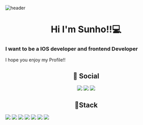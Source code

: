 ![header](https://capsule-render.vercel.app/api?type=waving&color=auto&height=300&section=header&text=SunH%20Official&fontSize=90)


<!-- me -->
# <center> Hi I'm Sunho!!💻 </center>
### I want to be a **IOS developer** and frontend Developer
I hope you enjoy my Profile!!

<h2 align="center"><b>📮 Social  </b></h2>
<p align = "center">
<a href="mailto:sunh803@naver.com"><img src="https://img.shields.io/badge/Naver-03C75A?style=for-the-badge&logo=Naver&logoColor=white"/></a>
<a href="https://velog.io/@sunh803"><img src="https://img.shields.io/badge/Velog-20C997?style=for-the-badge&logo=Velog&logoColor=white&link=https://velog.io/@sunh803"/></a>
<a href = "https://wiggly-idea-f5b.notion.site/a52cf71b07714807843397ac011b7444?v=262cfbde19b44fb3aaa729615e3f9312"><img src="https://img.shields.io/badge/Notion-000000?style=for-the-badge&logo=Notion&logoColor=white"/></a>
</p>


<!-- Stack -->
<div align=center> <h2> 🥇Stack </h2></div>
<img src="https://img.shields.io/badge/Swift-F05138?style=for-the-badge&logo=Swift&logoColor=white"/>
<img src="https://img.shields.io/badge/python-3776AB?style=for-the-badge&logo=python&logoColor=white">
<img src="https://img.shields.io/badge/node.js-339933?style=for-the-badge&logo=Node.js&logoColor=white"> 
<img src="https://img.shields.io/badge/docker-2496ED?style=for-the-badge&logo=Docker&logoColor=white">  <img src="https://img.shields.io/badge/c++-00599C?style=for-the-badge&logo=c%2B%2B&logoColor=white">
<img src="https://img.shields.io/badge/html5-E34F26?style=for-the-badge&logo=html5&logoColor=white"> 
<img src="https://img.shields.io/badge/javascript-F7DF1E?style=for-the-badge&logo=javascript&logoColor=black"> 
